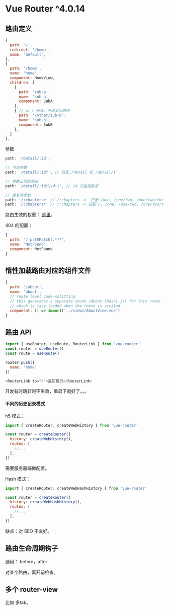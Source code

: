 # Vue Router ^4.0.14
## 路由定义
```js
{
  path: '/',
  redirect: '/home',
  name: 'default',
},
{
  path: '/home',
  name: 'home',
  component: HomeView,
  children: [
    {
      path: 'sub-a',
      name: 'sub-a',
      component: SubA
    },
    { // 以 / 开头，不继承父路径
      path: '/other/sub-b',
      name: 'sub-b',
      component: SubB
    },
  ]
},
```

参数
```js
path: '/detail/:id',

// 可选参数
path: '/detail/:id?', // 匹配 /detail 和 /detail/1

// 参数正则的验证
path: '/detail/:id(\\d+)', // id 只能是数字

// 重复的参数
path: '/:chapters+' // /:chapters ->  匹配 /one, /one/two, /one/two/three, 等
path: '/:chapters*' // /:chapters -> 匹配 /, /one, /one/two, /one/two/three, 等
```

路由生效的权重： [这里](https://paths.esm.dev/?p=AAMeJSyAwR4UbFDAFxAcAGAIJXMAAA..#)。

404 的配置：
```js
{
  path: '/:pathMatch(.*)*',
  name: 'NotFound',
  component: NotFound
}
```

## 惰性加载路由对应的组件文件
```js
{
  path: '/about',
  name: 'about',
  // route level code-splitting
  // this generates a separate chunk (About.[hash].js) for this route
  // which is lazy-loaded when the route is visited.
  component: () => import('../views/AboutView.vue')
}
```

## 路由 API
```js
import { useRouter, useRoute, RouterLink } from 'vue-router'
const router = useRouter()
const route = useRoute()

router.push({
  name: 'home'
})

<RouterLink to="/">返回首页</RouterLink>
```

开发有时跳转时不生效，重启下就好了。。。
#### 不同的历史记录模式
h5 模式：
```js
import { createRouter, createWebHistory } from 'vue-router'

const router = createRouter({
  history: createWebHistory(),
  routes: [
    //...
  ],
})
```

需要服务器端做配置。

Hash 模式：
```js
import { createRouter, createWebHashHistory } from 'vue-router'

const router = createRouter({
  history: createWebHashHistory(),
  routes: [
    //...
  ],
})
```

缺点：对 SEO 不友好。

## 路由生命周期钩子
通用： before，after


对某个路由，离开前检查。


## 多个 router-view
比如 多tab。